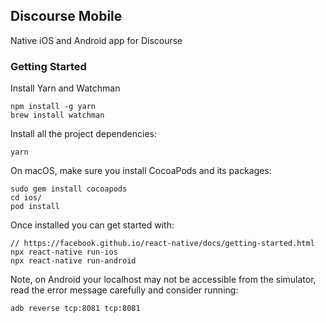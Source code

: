 ## Discourse Mobile

Native iOS and Android app for Discourse

### Getting Started

Install Yarn and Watchman

```
npm install -g yarn
brew install watchman
```

Install all the project dependencies:

```
yarn
```

On macOS, make sure you install CocoaPods and its packages:

```
sudo gem install cocoapods
cd ios/
pod install
```

Once installed you can get started with:

```
// https://facebook.github.io/react-native/docs/getting-started.html
npx react-native run-ios
npx react-native run-android
```

Note, on Android your localhost may not be accessible from the simulator, read the error message carefully and consider running:

```
adb reverse tcp:8081 tcp:8081
```

